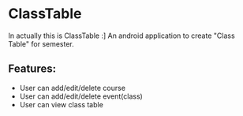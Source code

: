 # ClassTable

In actually this is ClassTable :]
An android application to create "Class Table" for semester.

## Features:
  - User can add/edit/delete course
  - User can add/edit/delete event(class)
  - User can view class table
